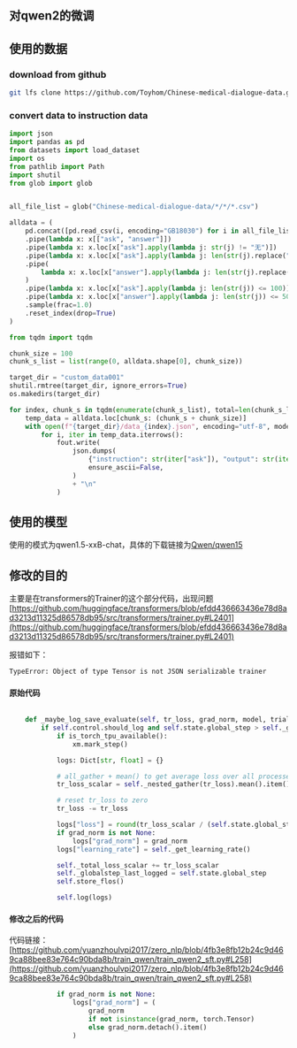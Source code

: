 ## 对qwen2的微调

## 使用的数据

### download from github

```BASH
git lfs clone https://github.com/Toyhom/Chinese-medical-dialogue-data.git
```

### convert data to instruction data

```python
import json
import pandas as pd
from datasets import load_dataset
import os
from pathlib import Path
import shutil
from glob import glob

```

```python

all_file_list = glob("Chinese-medical-dialogue-data/*/*/*.csv")

alldata = (
    pd.concat([pd.read_csv(i, encoding="GB18030") for i in all_file_list])
    .pipe(lambda x: x[["ask", "answer"]])
    .pipe(lambda x: x.loc[x["ask"].apply(lambda j: str(j) != "无")])
    .pipe(lambda x: x.loc[x["ask"].apply(lambda j: len(str(j).replace(" ", "")) > 10)])
    .pipe(
        lambda x: x.loc[x["answer"].apply(lambda j: len(str(j).replace(" ", "")) > 5)]
    )
    .pipe(lambda x: x.loc[x["ask"].apply(lambda j: len(str(j)) <= 100)])
    .pipe(lambda x: x.loc[x["answer"].apply(lambda j: len(str(j)) <= 500)])
    .sample(frac=1.0)
    .reset_index(drop=True)
)

```

```python
from tqdm import tqdm

chunk_size = 100
chunk_s_list = list(range(0, alldata.shape[0], chunk_size))

target_dir = "custom_data001"
shutil.rmtree(target_dir, ignore_errors=True)
os.makedirs(target_dir)

for index, chunk_s in tqdm(enumerate(chunk_s_list), total=len(chunk_s_list)):
    temp_data = alldata.loc[chunk_s: (chunk_s + chunk_size)]
    with open(f"{target_dir}/data_{index}.json", encoding="utf-8", mode="w") as fout:
        for i, iter in temp_data.iterrows():
            fout.write(
                json.dumps(
                    {"instruction": str(iter["ask"]), "output": str(iter["answer"])},
                    ensure_ascii=False,
                )
                + "\n"
            )

```

## 使用的模型

使用的模式为qwen1.5-xxB-chat，具体的下载链接为[Qwen/qwen15](https://huggingface.co/collections/Qwen/qwen15-65c0a2f577b1ecb76d786524)

## 修改的目的
主要是在transformers的Trainer的这个部分代码，出现问题[https://github.com/huggingface/transformers/blob/efdd436663436e78d8ad3213d11325d86578db95/src/transformers/trainer.py#L2401](https://github.com/huggingface/transformers/blob/efdd436663436e78d8ad3213d11325d86578db95/src/transformers/trainer.py#L2401)

报错如下：

```bash
TypeError: Object of type Tensor is not JSON serializable trainer

```
#### 原始代码

```python

    def _maybe_log_save_evaluate(self, tr_loss, grad_norm, model, trial, epoch, ignore_keys_for_eval):
        if self.control.should_log and self.state.global_step > self._globalstep_last_logged:
            if is_torch_tpu_available():
                xm.mark_step()

            logs: Dict[str, float] = {}

            # all_gather + mean() to get average loss over all processes
            tr_loss_scalar = self._nested_gather(tr_loss).mean().item()

            # reset tr_loss to zero
            tr_loss -= tr_loss

            logs["loss"] = round(tr_loss_scalar / (self.state.global_step - self._globalstep_last_logged), 4)
            if grad_norm is not None:
                logs["grad_norm"] = grad_norm
            logs["learning_rate"] = self._get_learning_rate()

            self._total_loss_scalar += tr_loss_scalar
            self._globalstep_last_logged = self.state.global_step
            self.store_flos()

            self.log(logs)
```

#### 修改之后的代码

代码链接： [https://github.com/yuanzhoulvpi2017/zero_nlp/blob/4fb3e8fb12b24c9d469ca88bee83e764c90bda8b/train_qwen/train_qwen2_sft.py#L258](https://github.com/yuanzhoulvpi2017/zero_nlp/blob/4fb3e8fb12b24c9d469ca88bee83e764c90bda8b/train_qwen/train_qwen2_sft.py#L258)
```python
            if grad_norm is not None:
                logs["grad_norm"] = (
                    grad_norm
                    if not isinstance(grad_norm, torch.Tensor)
                    else grad_norm.detach().item()
                )

```